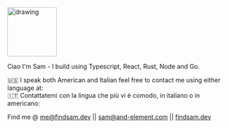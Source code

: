 <img src="https://www.findsam.dev/_next/static/media/Sam_Signature.c9780b61.svg" alt="drawing" width="112"/>

Ciao I'm Sam - I build using Typescript, React, Rust, Node and Go.

🇺🇸 I speak both American and Italian feel free to contact me using either language at:\
🇮🇹 Contattatemi con la lingua che più vi è comodo, in italiano o in americano:

Find me @ me@findsam.dev || sam@and-element.com ||
[findsam.dev](https://findsam.dev/)



